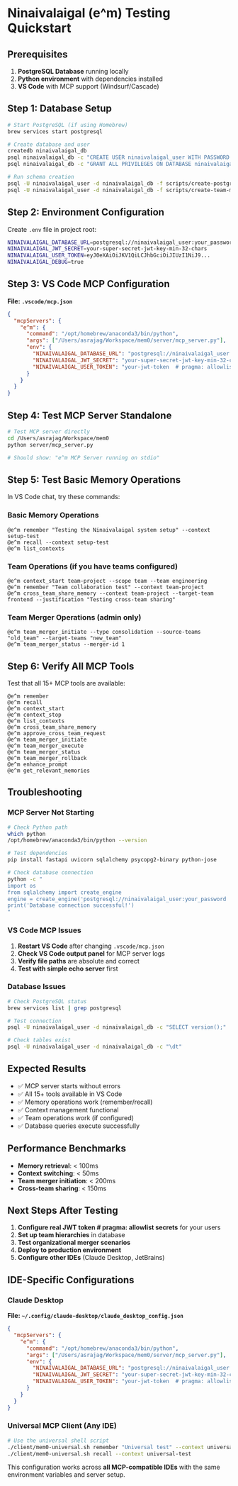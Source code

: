 # Ninaivalaigal (e^m) Testing Quickstart

## Prerequisites
1. **PostgreSQL Database** running locally
2. **Python environment** with dependencies installed
3. **VS Code** with MCP support (Windsurf/Cascade)

## Step 1: Database Setup
```bash
# Start PostgreSQL (if using Homebrew)
brew services start postgresql

# Create database and user
createdb ninaivalaigal_db
psql ninaivalaigal_db -c "CREATE USER ninaivalaigal_user WITH PASSWORD 'your_password  # pragma: allowlist secret';"
psql ninaivalaigal_db -c "GRANT ALL PRIVILEGES ON DATABASE ninaivalaigal_db TO ninaivalaigal_user;"

# Run schema creation
psql -U ninaivalaigal_user -d ninaivalaigal_db -f scripts/create-postgresql-schema.sql
psql -U ninaivalaigal_user -d ninaivalaigal_db -f scripts/create-team-merger-schema.sql
```

## Step 2: Environment Configuration
Create `.env` file in project root:
```bash
NINAIVALAIGAL_DATABASE_URL=postgresql://ninaivalaigal_user:your_password  # pragma: allowlist secret@localhost:5432/ninaivalaigal_db
NINAIVALAIGAL_JWT_SECRET=your-super-secret-jwt-key-min-32-chars
NINAIVALAIGAL_USER_TOKEN=eyJ0eXAiOiJKV1QiLCJhbGciOiJIUzI1NiJ9...
NINAIVALAIGAL_DEBUG=true
```

## Step 3: VS Code MCP Configuration
**File: `.vscode/mcp.json`**
```json
{
  "mcpServers": {
    "e^m": {
      "command": "/opt/homebrew/anaconda3/bin/python",
      "args": ["/Users/asrajag/Workspace/mem0/server/mcp_server.py"],
      "env": {
        "NINAIVALAIGAL_DATABASE_URL": "postgresql://ninaivalaigal_user:your_password  # pragma: allowlist secret@localhost:5432/ninaivalaigal_db",
        "NINAIVALAIGAL_JWT_SECRET": "your-super-secret-jwt-key-min-32-chars",
        "NINAIVALAIGAL_USER_TOKEN": "your-jwt-token  # pragma: allowlist secret-here"
      }
    }
  }
}
```

## Step 4: Test MCP Server Standalone
```bash
# Test MCP server directly
cd /Users/asrajag/Workspace/mem0
python server/mcp_server.py

# Should show: "e^m MCP Server running on stdio"
```

## Step 5: Test Basic Memory Operations
In VS Code chat, try these commands:

### Basic Memory Operations
```
@e^m remember "Testing the Ninaivalaigal system setup" --context setup-test
@e^m recall --context setup-test
@e^m list_contexts
```

### Team Operations (if you have teams configured)
```
@e^m context_start team-project --scope team --team engineering
@e^m remember "Team collaboration test" --context team-project
@e^m cross_team_share_memory --context team-project --target-team frontend --justification "Testing cross-team sharing"
```

### Team Merger Operations (admin only)
```
@e^m team_merger_initiate --type consolidation --source-teams "old_team" --target-teams "new_team"
@e^m team_merger_status --merger-id 1
```

## Step 6: Verify All MCP Tools
Test that all 15+ MCP tools are available:
```
@e^m remember
@e^m recall
@e^m context_start
@e^m context_stop
@e^m list_contexts
@e^m cross_team_share_memory
@e^m approve_cross_team_request
@e^m team_merger_initiate
@e^m team_merger_execute
@e^m team_merger_status
@e^m team_merger_rollback
@e^m enhance_prompt
@e^m get_relevant_memories
```

## Troubleshooting

### MCP Server Not Starting
```bash
# Check Python path
which python
/opt/homebrew/anaconda3/bin/python --version

# Test dependencies
pip install fastapi uvicorn sqlalchemy psycopg2-binary python-jose

# Check database connection
python -c "
import os
from sqlalchemy import create_engine
engine = create_engine('postgresql://ninaivalaigal_user:your_password  # pragma: allowlist secret@localhost:5432/ninaivalaigal_db')
print('Database connection successful!')
"
```

### VS Code MCP Issues
1. **Restart VS Code** after changing `.vscode/mcp.json`
2. **Check VS Code output panel** for MCP server logs
3. **Verify file paths** are absolute and correct
4. **Test with simple echo server** first

### Database Issues
```bash
# Check PostgreSQL status
brew services list | grep postgresql

# Test connection
psql -U ninaivalaigal_user -d ninaivalaigal_db -c "SELECT version();"

# Check tables exist
psql -U ninaivalaigal_user -d ninaivalaigal_db -c "\dt"
```

## Expected Results
- ✅ MCP server starts without errors
- ✅ All 15+ tools available in VS Code
- ✅ Memory operations work (remember/recall)
- ✅ Context management functional
- ✅ Team operations work (if configured)
- ✅ Database queries execute successfully

## Performance Benchmarks
- **Memory retrieval**: < 100ms
- **Context switching**: < 50ms
- **Team merger initiation**: < 200ms
- **Cross-team sharing**: < 150ms

## Next Steps After Testing
1. **Configure real JWT token  # pragma: allowlist secrets** for your users
2. **Set up team hierarchies** in database
3. **Test organizational merger scenarios**
4. **Deploy to production environment**
5. **Configure other IDEs** (Claude Desktop, JetBrains)

## IDE-Specific Configurations

### Claude Desktop
**File: `~/.config/claude-desktop/claude_desktop_config.json`**
```json
{
  "mcpServers": {
    "e^m": {
      "command": "/opt/homebrew/anaconda3/bin/python",
      "args": ["/Users/asrajag/Workspace/mem0/server/mcp_server.py"],
      "env": {
        "NINAIVALAIGAL_DATABASE_URL": "postgresql://ninaivalaigal_user:your_password  # pragma: allowlist secret@localhost:5432/ninaivalaigal_db",
        "NINAIVALAIGAL_JWT_SECRET": "your-super-secret-jwt-key-min-32-chars",
        "NINAIVALAIGAL_USER_TOKEN": "your-jwt-token  # pragma: allowlist secret-here"
      }
    }
  }
}
```

### Universal MCP Client (Any IDE)
```bash
# Use the universal shell script
./client/mem0-universal.sh remember "Universal test" --context universal-test
./client/mem0-universal.sh recall --context universal-test
```

This configuration works across **all MCP-compatible IDEs** with the same environment variables and server setup.
